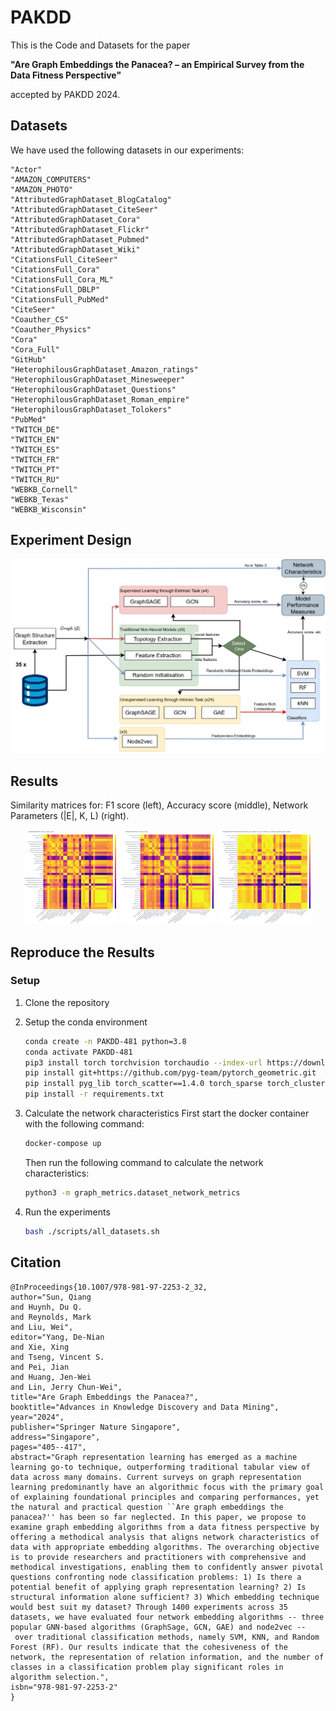 # PAKDD

This is the Code and Datasets for the paper

**"Are Graph Embeddings the Panacea? – an Empirical Survey from the Data Fitness Perspective"**

accepted by PAKDD 2024.

## Datasets

We have used the following datasets in our experiments:

    "Actor"
    "AMAZON_COMPUTERS"
    "AMAZON_PHOTO"
    "AttributedGraphDataset_BlogCatalog"
    "AttributedGraphDataset_CiteSeer"
    "AttributedGraphDataset_Cora"
    "AttributedGraphDataset_Flickr"
    "AttributedGraphDataset_Pubmed"
    "AttributedGraphDataset_Wiki"
    "CitationsFull_CiteSeer"
    "CitationsFull_Cora"
    "CitationsFull_Cora_ML"
    "CitationsFull_DBLP"
    "CitationsFull_PubMed"
    "CiteSeer"
    "Coauther_CS"
    "Coauther_Physics"
    "Cora"
    "Cora_Full"
    "GitHub"
    "HeterophilousGraphDataset_Amazon_ratings"
    "HeterophilousGraphDataset_Minesweeper"
    "HeterophilousGraphDataset_Questions"
    "HeterophilousGraphDataset_Roman_empire"
    "HeterophilousGraphDataset_Tolokers"
    "PubMed"
    "TWITCH_DE"
    "TWITCH_EN"
    "TWITCH_ES"
    "TWITCH_FR"
    "TWITCH_PT"
    "TWITCH_RU"
    "WEBKB_Cornell"
    "WEBKB_Texas"
    "WEBKB_Wisconsin"

## Experiment Design

![](./imgs/experiment-design.drawio_page-0001.jpg)

## Results

Similarity matrices for: F1 score (left), Accuracy score (middle), Network Parameters (|E|, K, L) (right).



<p align="center">
  <img src="imgs/similarity_matrix_macro_f_beta_score.jpg" alt="Similarity matrices for F1 score" width="30%" />
  <img src="imgs/similarity_matrix_accuracy_score.jpg" alt="Similarity matrices for Accuracy score" width="30%" />
  <img src="imgs/similarity_matrix_network_ln_num_edges_ln_num_classes_ln_average_shortest_path_length.jpg" alt="Similarity matrices for Network Parameters (|E|, K, L)" width="30%" />
</p>

## Reproduce the Results

### Setup

1. Clone the repository
2. Setup the conda environment
   ```bash
   conda create -n PAKDD-481 python=3.8
   conda activate PAKDD-481
   pip3 install torch torchvision torchaudio --index-url https://download.pytorch.org/whl/cu118 # install pytorch
   pip install git+https://github.com/pyg-team/pytorch_geometric.git  # install pytorch geometric
   pip install pyg_lib torch_scatter==1.4.0 torch_sparse torch_cluster torch_spline_conv -f https://data.pyg.org/whl/torch-2.2.0+cpu.html  
   pip install -r requirements.txt
   ```

3. Calculate the network characteristics
   First start the docker container with the following command:
   ```bash
   docker-compose up
   ```
   Then run the following command to calculate the network characteristics:
   ```bash
   python3 -m graph_metrics.dataset_network_metrics
   ```

4. Run the experiments
   ```bash
   bash ./scripts/all_datasets.sh
   ```

## Citation

```
@InProceedings{10.1007/978-981-97-2253-2_32,
author="Sun, Qiang
and Huynh, Du Q.
and Reynolds, Mark
and Liu, Wei",
editor="Yang, De-Nian
and Xie, Xing
and Tseng, Vincent S.
and Pei, Jian
and Huang, Jen-Wei
and Lin, Jerry Chun-Wei",
title="Are Graph Embeddings the Panacea?",
booktitle="Advances in Knowledge Discovery and Data Mining",
year="2024",
publisher="Springer Nature Singapore",
address="Singapore",
pages="405--417",
abstract="Graph representation learning has emerged as a machine learning go-to technique, outperforming traditional tabular view of data across many domains. Current surveys on graph representation learning predominantly have an algorithmic focus with the primary goal of explaining foundational principles and comparing performances, yet the natural and practical question ``Are graph embeddings the panacea?'' has been so far neglected. In this paper, we propose to examine graph embedding algorithms from a data fitness perspective by offering a methodical analysis that aligns network characteristics of data with appropriate embedding algorithms. The overarching objective is to provide researchers and practitioners with comprehensive and methodical investigations, enabling them to confidently answer pivotal questions confronting node classification problems: 1) Is there a potential benefit of applying graph representation learning? 2) Is structural information alone sufficient? 3) Which embedding technique would best suit my dataset? Through 1400 experiments across 35 datasets, we have evaluated four network embedding algorithms -- three popular GNN-based algorithms (GraphSage, GCN, GAE) and node2vec -- over traditional classification methods, namely SVM, KNN, and Random Forest (RF). Our results indicate that the cohesiveness of the network, the representation of relation information, and the number of classes in a classification problem play significant roles in algorithm selection.",
isbn="978-981-97-2253-2"
}

```
